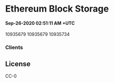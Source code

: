 # Ethereum Block Storage


#### Sep-26-2020 02:51:11 AM +UTC


10935679
10935679
10935734



### Clients 


## License 

CC-0
